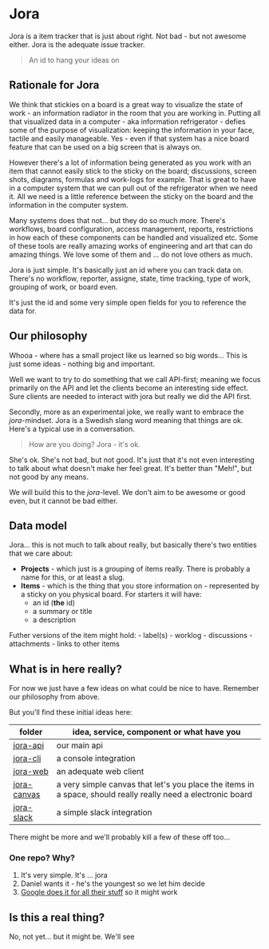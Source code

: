 # Jora
Jora is a item tracker that is just about right. Not bad - but not awesome either. Jora is the adequate issue tracker.

>An id to hang your ideas on

## Rationale for Jora
We think that stickies on a board is a great way to visualize the state of work - an information radiator in the room that you are working in. Putting all that visualized data in a computer - aka information refrigerator -  defies some of the purpose of visualization: keeping the information in your face, tactile and easily manageable. Yes - even if that system has a nice board feature that can be used on a big screen that is always on.

However there's a lot of information being generated as you work with an item that cannot easily stick to the sticky on the board; discussions, screen shots, diagrams, formulas and work-logs for example. That is great to have in a computer system that we can pull out of the refrigerator when we need it. All we need is a little reference between the sticky on the board and the information in the computer system.

Many systems does that not... but they do so much more. There's workflows, board configuration, access management, reports, restrictions in how each of these components can be handled and visualized etc. Some of these tools are really amazing works of engineering and art that can do amazing things. We love some of them and ... do not love others as much.

Jora is just simple. It's basically just an id where you can track data on. There's no workflow, reporter, assigne, state, time tracking, type of work, grouping of work, or board even.

It's just the id and some very simple open fields for you to reference the data for.

## Our philosophy
Whooa - where has a small project like us learned so big words... This is just some ideas - nothing big and important.

Well we want to try to do something that we call API-first; meaning we focus primarily on the API and let the clients become an interesting side effect. Sure clients are needed to interact with jora but really we did the API first.

Secondly, more as an experimental joke, we really want to embrace the *jora*-mindset. Jora is a Swedish slang word meaning that things are ok. Here's a typical use in a conversation.

>How are you doing?
>Jora - it's ok.

She's ok. She's not bad, but not good. It's just that it's not even interesting to talk about what doesn't make her feel great. It's better than "Meh!", but not good by any means.

We will build this to the *jora*-level. We don't aim to be awesome or good even, but it cannot be bad either.

## Data model
Jora... this is not much to talk about really, but basically there's two entities that we care about:

* **Projects** - which just is a grouping of items really. There is probably a name for this, or at least a slug.
* **Items** - which is the thing that you store information on - represented by a sticky on you physical board. For starters it will have:
    - an id (**the** id)
    - a summary or title
    - a description

Futher versions of the item might hold:
    - label(s)
    - worklog
    - discussions
    - attachments
    - links to other items

## What is in here really?
For now we just have a few ideas on what could be nice to have. Remember our philosophy from above.

But you'll find these initial ideas here:

| folder                      | idea, service, component or what have you |
| --------------------------- | ---------------------------------------- |
| [jora-api](/jora-api)       | our main api                             |
| [jora-cli](/jora-cli)       | a console integration                    |
| [jora-web](/jora-web)       | an adequate web client                   |
| [jora-canvas](/jora-canvas) | a very simple canvas that let's you place the items in a space, should really really need a electronic board |
| [jora-slack](/jora-slack)   | a simple slack integration               |

There might be more and we'll probably kill a few of these off too...

### One repo? Why?

1. It's very simple. It's ... jora
2. Daniel wants it - he's the youngest so we let him decide
3. [Google does it for all their stuff](https://www.youtube.com/watch?v=W71BTkUbdqE) so it might work

## Is this a real thing?
No, not yet… but it might be. We'll see